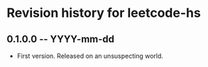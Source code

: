 # Revision history for leetcode-hs

## 0.1.0.0 -- YYYY-mm-dd

* First version. Released on an unsuspecting world.

